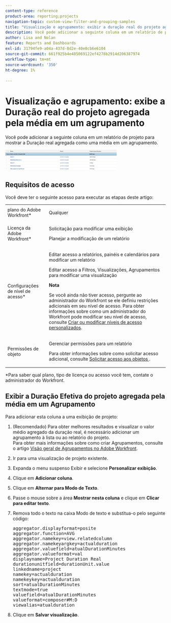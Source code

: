 ```yaml
---
content-type: reference
product-area: reporting;projects
navigation-topic: custom-view-filter-and-grouping-samples
title: "Visualização e agrupamento: exibir a duração real do projeto agregada pela média em um agrupamento"
description: Você pode adicionar a seguinte coluna em um relatório de projeto para mostrar a Duração real agregada como uma média em um agrupamento.
author: Lisa and Nolan
feature: Reports and Dashboards
exl-id: 31794fe9-a04a-437d-8d2e-40e0cb6e6104
source-git-commit: 661f925b4e485069122ef4278b2914d206387974
workflow-type: tm+mt
source-wordcount: '350'
ht-degree: 1%

---
```


# Visualização e agrupamento: exibe a Duração real do projeto agregada pela média em um agrupamento

Você pode adicionar a seguinte coluna em um relatório de projeto para mostrar a Duração real agregada como uma média em um agrupamento.

![project_with_aggregate_atual_duration_in_grouping_view.png](assets/project-with-aggregate-actual-duration-in-grouping-view-350x65.png)

## Requisitos de acesso

Você deve ter o seguinte acesso para executar as etapas deste artigo:

<table style="table-layout:auto"> 
 <col> 
 <col> 
 <tbody> 
  <tr> 
   <td role="rowheader">plano do Adobe Workfront*</td> 
   <td> <p>Qualquer</p> </td> 
  </tr> 
  <tr> 
   <td role="rowheader">Licença da Adobe Workfront*</td> 
   <td> <p>Solicitação para modificar uma exibição </p>
   <p>Planejar a modificação de um relatório</p> </td> 
  </tr> 
  <tr> 
   <td role="rowheader">Configurações de nível de acesso*</td> 
   <td> <p>Editar acesso a relatórios, painéis e calendários para modificar um relatório</p> <p>Editar acesso a Filtros, Visualizações, Agrupamentos para modificar uma visualização</p> <p><b>Nota</b>

Se você ainda não tiver acesso, pergunte ao administrador do Workfront se ele definiu restrições adicionais em seu nível de acesso. Para obter informações sobre como um administrador do Workfront pode modificar seu nível de acesso, consulte <a href="../../../administration-and-setup/add-users/configure-and-grant-access/create-modify-access-levels.md" class="MCXref xref">Criar ou modificar níveis de acesso personalizados</a>.</p> </td>
</tr> 
  <tr> 
   <td role="rowheader">Permissões de objeto</td> 
   <td> <p>Gerenciar permissões para um relatório</p> <p>Para obter informações sobre como solicitar acesso adicional, consulte <a href="../../../workfront-basics/grant-and-request-access-to-objects/request-access.md" class="MCXref xref">Solicitar acesso aos objetos </a>.</p> </td> 
  </tr> 
 </tbody> 
</table>

&#42;Para saber qual plano, tipo de licença ou acesso você tem, contate o administrador do Workfront.

## Exibir a Duração Efetiva do projeto agregada pela média em um Agrupamento

Para adicionar esta coluna a uma exibição de projeto:

1. (Recomendado) Para obter melhores resultados e visualizar o valor médio agregado da duração real, é necessário adicionar um agrupamento à lista ou ao relatório do projeto.\
   Para obter mais informações sobre como criar Agrupamentos, consulte o artigo [Visão geral de Agrupamentos no Adobe Workfront](../../../reports-and-dashboards/reports/reporting-elements/groupings-overview.md).

1. Ir para uma visualização de projeto existente.
1. Expanda o menu suspenso Exibir e selecione **Personalizar exibição**.
1. Clique em **Adicionar coluna**.
1. Clique em **Alternar para Modo de Texto**.
1. Passe o mouse sobre a área **Mostrar nesta coluna** e clique em **Clicar para editar texto**.

1. Remova todo o texto na caixa Modo de texto e substitua-o pelo seguinte código:
   <pre>aggregator.displayformat=posite <br>aggregator.function=AVG <br>aggregator.namekey=view.relatedcolumn <br>aggregator.namekeyargkey=actualduration <br>aggregator.valuefield=atualDurationMinutes <br>aggregator.valueformat=val <br>displayname=Project Duration Real <br>durationunitfield=durationUnit.value <br>linkedname=project <br>namekey=actualduration <br>namekeykey=actualduration <br>sort=atualDurationMinutes <br>textmode=true <br>valuefield=atualDurationMinutes <br>valueformat=composer#M:D <br>viewalias=atualduration</pre>

1. Clique em **Salvar visualização**.
